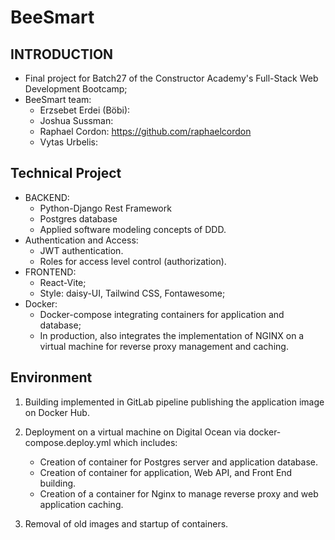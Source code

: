 # BeeSmart

## **INTRODUCTION**

- Final project for Batch27 of the Constructor Academy's Full-Stack Web Development Bootcamp;
- BeeSmart team:
  - Erzsebet Erdei (Böbi): 
  - Joshua Sussman: 
  - Raphael Cordon: https://github.com/raphaelcordon
  - Vytas Urbelis: 


## **Technical Project**
- BACKEND:
    - Python-Django Rest Framework
    - Postgres database
    - Applied software modeling concepts of DDD.
- Authentication and Access:
    - JWT authentication.
    - Roles for access level control (authorization).
- FRONTEND:
    - React-Vite;
    - Style: daisy-UI, Tailwind CSS, Fontawesome;
- Docker:
    - Docker-compose integrating containers for application and database;
    - In production, also integrates the implementation of NGINX on a virtual machine for reverse proxy management and caching.

## **Environment**
1.  Building implemented in GitLab pipeline publishing the application image on Docker Hub.

2.  Deployment on a virtual machine on Digital Ocean via docker-compose.deploy.yml which includes:
    - Creation of container for Postgres server and application database.
    - Creation of container for application, Web API, and Front End building.
    - Creation of a container for Nginx to manage reverse proxy and web application caching.

3.  Removal of old images and startup of containers.
